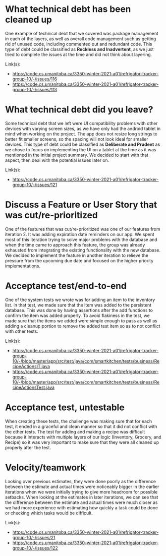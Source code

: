 What technical debt has been cleaned up
========================================

One example of technical debt that we covered was package management in each of the layers, as well as overall code management such as getting rid of unused code, including commented out and redundant code. This type of debt could be classified as **Reckless and Inadvertent**, as we just tried to complete the issues at the time and did not think about layering.

Link(s): 
- https://code.cs.umanitoba.ca/3350-winter-2021-a01/refrigator-tracker-group-10/-/issues/116
- https://code.cs.umanitoba.ca/3350-winter-2021-a01/refrigator-tracker-group-10/-/issues/113


What technical debt did you leave?
==================================

Some technical debt that we left were UI compatibility problems with other devices with varying screen sizes, as we have only had the android tablet in mind when working on the project. The app does not resize long strings to better fit smaller screens, so the spacing will not look ideal for smaller devices. This type of debt could be classified as **Deliberate and Prudent** as we chose to focus on implementing the UI on a tablet at the time as it was mentioned in the initial project summary. We decided to start with that aspect, then deal with the potential issues later on.

Link(s): 
- https://code.cs.umanitoba.ca/3350-winter-2021-a01/refrigator-tracker-group-10/-/issues/121

Discuss a Feature or User Story that was cut/re-prioritized
============================================

One of the features that was cut/re-prioritized was one of our features from iteration 2. It was adding expiration date reminders on our app. We spent most of this iteration trying to solve major problems with the database and when the time came to approach this feature, the group was already exhausted from integrating the existing functionality with the new database. We decided to implement the feature in another iteration to relieve the pressure from the upcoming due date and focused on the higher priority implementations. 

Acceptance test/end-to-end
==========================

One of the system tests we wrote was for adding an item to the inventory list. In that test, we made sure that the item was added to the persistent database. This was done by having assertions after the add functions to confirm the item was added properly. To avoid flakiness in the test, we made sure that the items we added were simple enough to pass as well as adding a cleanup portion to remove the added test item so as to not conflict with other tests.

Link(s): 
- https://code.cs.umanitoba.ca/3350-winter-2021-a01/refrigator-tracker-group-10/-/blob/master/app/src/test/java/com/smartkitchen/tests/business/RecipeActionsIT.java
- https://code.cs.umanitoba.ca/3350-winter-2021-a01/refrigator-tracker-group-10/-/blob/master/app/src/test/java/com/smartkitchen/tests/business/RecipeActionsTest.java

Acceptance test, untestable
===============

When creating these tests, the challenge was making sure that for each test, it ended in a graceful and clean manner so that it did not conflict with the other tests. The test for adding and making a recipe was difficult because it interacts with multiple layers of our logic (Inventory, Grocery, and Recipe) so it was very important to make sure that they were all cleaned up properly after the test.

Velocity/teamwork
=================

Looking over previous estimates, they were done poorly as the difference between the estimate and actual times were noticeably bigger in the earlier iterations when we were initially trying to give more headroom for possible setbacks. When looking at the estimates in later iterations, we can see that the difference between the estimate and actual times were much closer as we had more experience with estimating how quickly a task could be done or checking which tasks would be difficult.

Link(s): 
- https://code.cs.umanitoba.ca/3350-winter-2021-a01/refrigator-tracker-group-10/-/issues/21
- https://code.cs.umanitoba.ca/3350-winter-2021-a01/refrigator-tracker-group-10/-/issues/122

